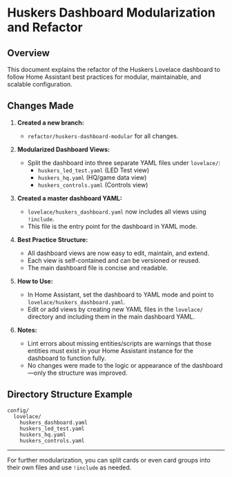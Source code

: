 # Huskers Dashboard Modularization and Refactor

## Overview
This document explains the refactor of the Huskers Lovelace dashboard to follow Home Assistant best practices for modular, maintainable, and scalable configuration.

## Changes Made

1. **Created a new branch:**
   - `refactor/huskers-dashboard-modular` for all changes.

2. **Modularized Dashboard Views:**
   - Split the dashboard into three separate YAML files under `lovelace/`:
     - `huskers_led_test.yaml` (LED Test view)
     - `huskers_hq.yaml` (HQ/game data view)
     - `huskers_controls.yaml` (Controls view)

3. **Created a master dashboard YAML:**
   - `lovelace/huskers_dashboard.yaml` now includes all views using `!include`.
   - This file is the entry point for the dashboard in YAML mode.

4. **Best Practice Structure:**
   - All dashboard views are now easy to edit, maintain, and extend.
   - Each view is self-contained and can be versioned or reused.
   - The main dashboard file is concise and readable.

5. **How to Use:**
   - In Home Assistant, set the dashboard to YAML mode and point to `lovelace/huskers_dashboard.yaml`.
   - Edit or add views by creating new YAML files in the `lovelace/` directory and including them in the main dashboard YAML.

6. **Notes:**
   - Lint errors about missing entities/scripts are warnings that those entities must exist in your Home Assistant instance for the dashboard to function fully.
   - No changes were made to the logic or appearance of the dashboard—only the structure was improved.

## Directory Structure Example

```
config/
  lovelace/
    huskers_dashboard.yaml
    huskers_led_test.yaml
    huskers_hq.yaml
    huskers_controls.yaml
```

---

For further modularization, you can split cards or even card groups into their own files and use `!include` as needed.

